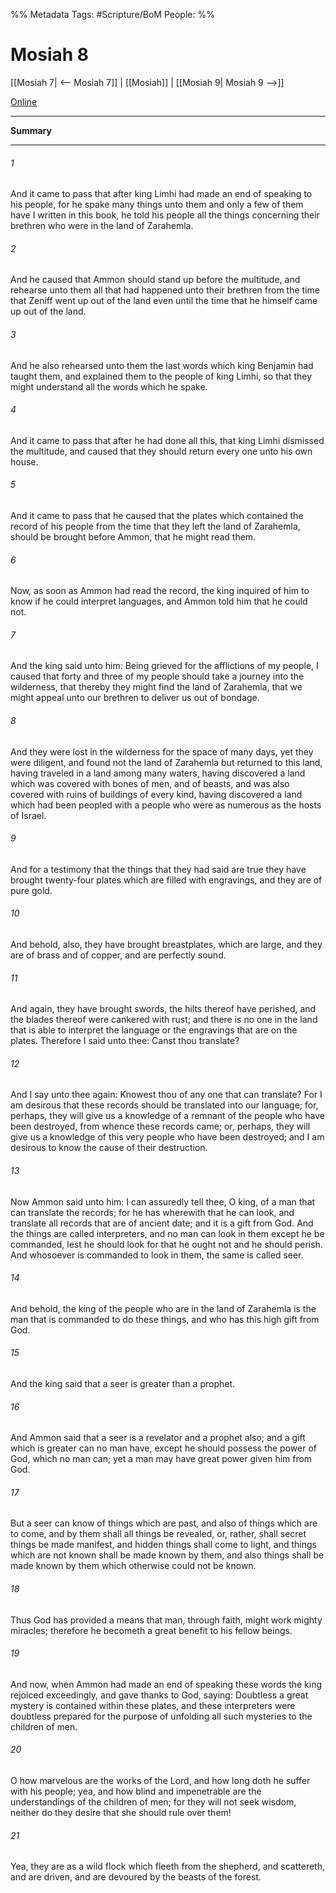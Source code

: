 %% Metadata
Tags: #Scripture/BoM
People: 
%%
# Mosiah 8
[[Mosiah 7| <-- Mosiah 7]] | [[Mosiah]] | [[Mosiah 9| Mosiah 9 -->]]

[Online](https://churchofjesuschrist.org/study/scriptures/bofm/mosiah/8?lang=eng)

---
__Summary__



---
###### 1
And it came to pass that after king Limhi had made an end of speaking to his people, for he spake many things unto them and only a few of them have I written in this book, he told his people all the things concerning their brethren who were in the land of Zarahemla.
###### 2
And he caused that Ammon should stand up before the multitude, and rehearse unto them all that had happened unto their brethren from the time that Zeniff went up out of the land even until the time that he himself came up out of the land.
###### 3
And he also rehearsed unto them the last words which king Benjamin had taught them, and explained them to the people of king Limhi, so that they might understand all the words which he spake.
###### 4
And it came to pass that after he had done all this, that king Limhi dismissed the multitude, and caused that they should return every one unto his own house.
###### 5
And it came to pass that he caused that the plates which contained the record of his people from the time that they left the land of Zarahemla, should be brought before Ammon, that he might read them.
###### 6
Now, as soon as Ammon had read the record, the king inquired of him to know if he could interpret languages, and Ammon told him that he could not.
###### 7
And the king said unto him: Being grieved for the afflictions of my people, I caused that forty and three of my people should take a journey into the wilderness, that thereby they might find the land of Zarahemla, that we might appeal unto our brethren to deliver us out of bondage.
###### 8
And they were lost in the wilderness for the space of many days, yet they were diligent, and found not the land of Zarahemla but returned to this land, having traveled in a land among many waters, having discovered a land which was covered with bones of men, and of beasts, and was also covered with ruins of buildings of every kind, having discovered a land which had been peopled with a people who were as numerous as the hosts of Israel.
###### 9
And for a testimony that the things that they had said are true they have brought twenty-four plates which are filled with engravings, and they are of pure gold.
###### 10
And behold, also, they have brought breastplates, which are large, and they are of brass and of copper, and are perfectly sound.
###### 11
And again, they have brought swords, the hilts thereof have perished, and the blades thereof were cankered with rust; and there is no one in the land that is able to interpret the language or the engravings that are on the plates. Therefore I said unto thee: Canst thou translate?
###### 12
And I say unto thee again: Knowest thou of any one that can translate? For I am desirous that these records should be translated into our language; for, perhaps, they will give us a knowledge of a remnant of the people who have been destroyed, from whence these records came; or, perhaps, they will give us a knowledge of this very people who have been destroyed; and I am desirous to know the cause of their destruction.
###### 13
Now Ammon said unto him: I can assuredly tell thee, O king, of a man that can translate the records; for he has wherewith that he can look, and translate all records that are of ancient date; and it is a gift from God. And the things are called interpreters, and no man can look in them except he be commanded, lest he should look for that he ought not and he should perish. And whosoever is commanded to look in them, the same is called seer.
###### 14
And behold, the king of the people who are in the land of Zarahemla is the man that is commanded to do these things, and who has this high gift from God.
###### 15
And the king said that a seer is greater than a prophet.
###### 16
And Ammon said that a seer is a revelator and a prophet also; and a gift which is greater can no man have, except he should possess the power of God, which no man can; yet a man may have great power given him from God.
###### 17
But a seer can know of things which are past, and also of things which are to come, and by them shall all things be revealed, or, rather, shall secret things be made manifest, and hidden things shall come to light, and things which are not known shall be made known by them, and also things shall be made known by them which otherwise could not be known.
###### 18
Thus God has provided a means that man, through faith, might work mighty miracles; therefore he becometh a great benefit to his fellow beings.
###### 19
And now, when Ammon had made an end of speaking these words the king rejoiced exceedingly, and gave thanks to God, saying: Doubtless a great mystery is contained within these plates, and these interpreters were doubtless prepared for the purpose of unfolding all such mysteries to the children of men.
###### 20
O how marvelous are the works of the Lord, and how long doth he suffer with his people; yea, and how blind and impenetrable are the understandings of the children of men; for they will not seek wisdom, neither do they desire that she should rule over them!
###### 21
Yea, they are as a wild flock which fleeth from the shepherd, and scattereth, and are driven, and are devoured by the beasts of the forest.



